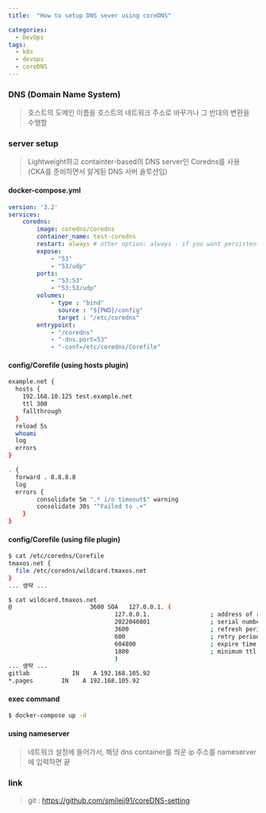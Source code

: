 ```yaml
---
title:  "How to setup DNS sever using coreDNS"

categories:
  - DevOps
tags:
  - k8s
  - devops
  - coreDNS
---
```


### DNS (Domain Name System)

> 호스트의 도메인 이름을 호스트의 네트워크 주소로 바꾸거나 그 반대의 변환을 수행할

### server setup

> Lightweight하고 containter-based의 DNS server인 Coredns를 사용 (CKA를 준비하면서 알게된 DNS 서버 솔루션임)

#### docker-compose.yml

```yaml
version: '3.2'
services:
    coredns:
        image: coredns/coredns
        container_name: test-coredns
        restart: always # other option: always - if you want persistent through host reboots
        expose:
            - "53"
            - "53/udp"
        ports:
            - "53:53"
            - "53:53/udp"
        volumes:
            - type : "bind"
              source : "${PWD}/config"
              target : "/etc/coredns"
        entrypoint:
            - "/coredns"
            - "-dns.port=53"
            - "-conf=/etc/coredns/Corefile"
```

#### config/Corefile (using hosts plugin)

```bash
example.net {
  hosts {
    192.168.10.125 test.example.net
    ttl 300
    fallthrough
  }
  reload 5s
  whoami
  log
  errors
}

. {
  forward . 8.8.8.8
  log
  errors {
        consolidate 5m ".* i/o timeout$" warning
        consolidate 30s "^Failed to .+"
    }
}
```

#### config/Corefile (using file plugin)

```bash
$ cat /etc/coredns/Corefile
tmaxos.net {
  file /etc/coredns/wildcard.tmaxos.net
}
... 생략 ...
```

```bash
$ cat wildcard.tmaxos.net
@                      3600 SOA   127.0.0.1. (
                              127.0.0.1.                 ; address of responsible party
                              2022040801                 ; serial number
                              3600                       ; refresh period
                              600                        ; retry period
                              604800                     ; expire time
                              1800                       ; minimum ttl
                              )
... 생략 ...
gitlab            IN    A 192.168.105.92
*.pages        IN    A 192.168.105.92
```

#### exec command

```bash
$ docker-compose up -d
```

#### using nameserver

> 네트워크 설정에 들어가서, 해당 dns container를 띄운 ip 주소를 nameserver에 입력하면 끝

### link

> git : https://github.com/smilejj91/coreDNS-setting

